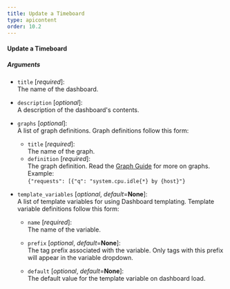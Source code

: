 ```yaml
---
title: Update a Timeboard
type: apicontent
order: 10.2
---
```


#### Update a Timeboard

##### Arguments

* `title` [*required*]:  
    The name of the dashboard.
* `description` [*optional*]:  
    A description of the dashboard's contents.
* `graphs` [*optional*]:  
    A list of graph definitions. Graph definitions follow this form:
    * `title` [*required*]:  
        The name of the graph.
    * `definition` [*required*]:  
    The graph definition. Read the [Graph Guide](/graphing/) for more on graphs. Example:  
    `{"requests": [{"q": "system.cpu.idle{*} by {host}"}`

* `template_variables` [*optional*, *default*=**None**]:  
    A list of template variables for using Dashboard templating. Template variable definitions follow this form:
    * `name` [*required*]:  
     The name of the variable.

    * `prefix` [*optional*, *default*=**None**]:  
    The tag prefix associated with the variable. Only tags with this prefix will appear in the variable dropdown.

    * `default` [*optional*, *default*=**None**]:  
    The default value for the template variable on dashboard load.